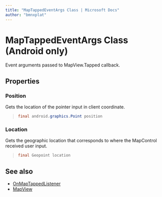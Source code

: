 ```yaml
---
title: "MapTappedEventArgs Class | Microsoft Docs"
author: "bmnxplat"
---
```


# MapTappedEventArgs Class (Android only)

Event arguments passed to MapView.Tapped callback.

## Properties

### Position

Gets the location of the pointer input in client coordinate.

>```java
> final android.graphics.Point position
>```

### Location

Gets the geographic location that corresponds to where the MapControl received user input.

>```java
> final Geopoint location
>```

## See also

* [OnMapTappedListener](OnMapTappedListener-interface.md)
* [MapView](../MapView-class.md)

